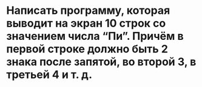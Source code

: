 # Написать программу, которая выводит на экран 10 строк со значением числа “Пи”. Причём в первой строке должно быть 2 знака после запятой, во второй 3, в третьей 4 и т. д.
